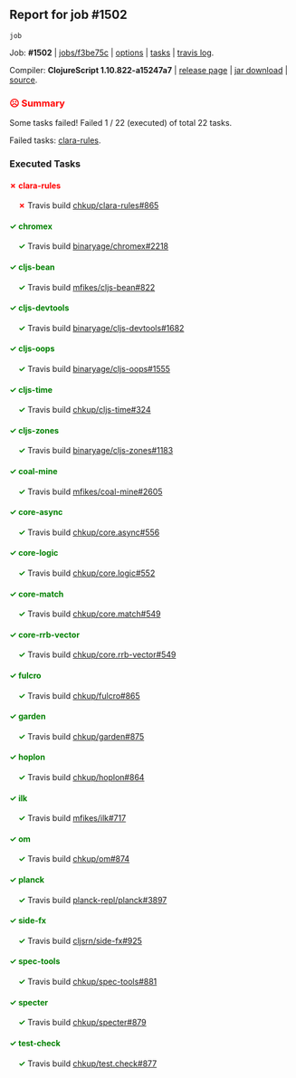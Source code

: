 ## Report for job #1502
```
job
```


Job: **#1502** | [jobs/f3be75c](https://github.com/cljs-oss/canary/commit/f3be75ceab957382c14a812571358345556cc993) | [options](options.edn) | [tasks](tasks.edn) | [travis log](https://travis-ci.org/cljs-oss/canary/builds/717879963).

Compiler: **ClojureScript 1.10.822-a15247a7** | [release page](https://github.com/cljs-oss/canary/releases/tag/r1.10.822-a15247a7) | [jar download](https://github.com/cljs-oss/canary/releases/download/r1.10.822-a15247a7/clojurescript-1.10.822-a15247a7.jar) | [source](https://github.com/clojure/clojurescript/commit/a15247a743d4d1c5d73224038f7289c447b38ca8).

### <b style='color:red'>☹ Summary</b>

Some tasks failed! Failed 1 / 22 (executed) of total 22 tasks.

Failed tasks: [clara-rules](#-clara-rules).

### Executed Tasks

#### <b style='color:red'>&#x2717; clara-rules</b>
&nbsp;&nbsp;&nbsp;&nbsp;<b style='color:red'>&#x2717;</b> Travis build [chkup/clara-rules#865](https://travis-ci.org/chkup/clara-rules/builds/717880995)<br>

#### <b style='color:green'>&#x2713; chromex</b>
&nbsp;&nbsp;&nbsp;&nbsp;<b style='color:green'>&#x2713;</b> Travis build [binaryage/chromex#2218](https://travis-ci.org/binaryage/chromex/builds/717880991)<br>

#### <b style='color:green'>&#x2713; cljs-bean</b>
&nbsp;&nbsp;&nbsp;&nbsp;<b style='color:green'>&#x2713;</b> Travis build [mfikes/cljs-bean#822](https://travis-ci.org/mfikes/cljs-bean/builds/717880997)<br>

#### <b style='color:green'>&#x2713; cljs-devtools</b>
&nbsp;&nbsp;&nbsp;&nbsp;<b style='color:green'>&#x2713;</b> Travis build [binaryage/cljs-devtools#1682](https://travis-ci.org/binaryage/cljs-devtools/builds/717880999)<br>

#### <b style='color:green'>&#x2713; cljs-oops</b>
&nbsp;&nbsp;&nbsp;&nbsp;<b style='color:green'>&#x2713;</b> Travis build [binaryage/cljs-oops#1555](https://travis-ci.org/binaryage/cljs-oops/builds/717881001)<br>

#### <b style='color:green'>&#x2713; cljs-time</b>
&nbsp;&nbsp;&nbsp;&nbsp;<b style='color:green'>&#x2713;</b> Travis build [chkup/cljs-time#324](https://travis-ci.org/chkup/cljs-time/builds/717881007)<br>

#### <b style='color:green'>&#x2713; cljs-zones</b>
&nbsp;&nbsp;&nbsp;&nbsp;<b style='color:green'>&#x2713;</b> Travis build [binaryage/cljs-zones#1183](https://travis-ci.org/binaryage/cljs-zones/builds/717881010)<br>

#### <b style='color:green'>&#x2713; coal-mine</b>
&nbsp;&nbsp;&nbsp;&nbsp;<b style='color:green'>&#x2713;</b> Travis build [mfikes/coal-mine#2605](https://travis-ci.org/mfikes/coal-mine/builds/717881015)<br>

#### <b style='color:green'>&#x2713; core-async</b>
&nbsp;&nbsp;&nbsp;&nbsp;<b style='color:green'>&#x2713;</b> Travis build [chkup/core.async#556](https://travis-ci.org/chkup/core.async/builds/717881021)<br>

#### <b style='color:green'>&#x2713; core-logic</b>
&nbsp;&nbsp;&nbsp;&nbsp;<b style='color:green'>&#x2713;</b> Travis build [chkup/core.logic#552](https://travis-ci.org/chkup/core.logic/builds/717881027)<br>

#### <b style='color:green'>&#x2713; core-match</b>
&nbsp;&nbsp;&nbsp;&nbsp;<b style='color:green'>&#x2713;</b> Travis build [chkup/core.match#549](https://travis-ci.org/chkup/core.match/builds/717881029)<br>

#### <b style='color:green'>&#x2713; core-rrb-vector</b>
&nbsp;&nbsp;&nbsp;&nbsp;<b style='color:green'>&#x2713;</b> Travis build [chkup/core.rrb-vector#549](https://travis-ci.org/chkup/core.rrb-vector/builds/717881033)<br>

#### <b style='color:green'>&#x2713; fulcro</b>
&nbsp;&nbsp;&nbsp;&nbsp;<b style='color:green'>&#x2713;</b> Travis build [chkup/fulcro#865](https://travis-ci.org/chkup/fulcro/builds/717881038)<br>

#### <b style='color:green'>&#x2713; garden</b>
&nbsp;&nbsp;&nbsp;&nbsp;<b style='color:green'>&#x2713;</b> Travis build [chkup/garden#875](https://travis-ci.org/chkup/garden/builds/717881119)<br>

#### <b style='color:green'>&#x2713; hoplon</b>
&nbsp;&nbsp;&nbsp;&nbsp;<b style='color:green'>&#x2713;</b> Travis build [chkup/hoplon#864](https://travis-ci.org/chkup/hoplon/builds/717881117)<br>

#### <b style='color:green'>&#x2713; ilk</b>
&nbsp;&nbsp;&nbsp;&nbsp;<b style='color:green'>&#x2713;</b> Travis build [mfikes/ilk#717](https://travis-ci.org/mfikes/ilk/builds/717881044)<br>

#### <b style='color:green'>&#x2713; om</b>
&nbsp;&nbsp;&nbsp;&nbsp;<b style='color:green'>&#x2713;</b> Travis build [chkup/om#874](https://travis-ci.org/chkup/om/builds/717881100)<br>

#### <b style='color:green'>&#x2713; planck</b>
&nbsp;&nbsp;&nbsp;&nbsp;<b style='color:green'>&#x2713;</b> Travis build [planck-repl/planck#3897](https://travis-ci.org/planck-repl/planck/builds/717881091)<br>

#### <b style='color:green'>&#x2713; side-fx</b>
&nbsp;&nbsp;&nbsp;&nbsp;<b style='color:green'>&#x2713;</b> Travis build [cljsrn/side-fx#925](https://travis-ci.org/cljsrn/side-fx/builds/717881053)<br>

#### <b style='color:green'>&#x2713; spec-tools</b>
&nbsp;&nbsp;&nbsp;&nbsp;<b style='color:green'>&#x2713;</b> Travis build [chkup/spec-tools#881](https://travis-ci.org/chkup/spec-tools/builds/717881057)<br>

#### <b style='color:green'>&#x2713; specter</b>
&nbsp;&nbsp;&nbsp;&nbsp;<b style='color:green'>&#x2713;</b> Travis build [chkup/specter#879](https://travis-ci.org/chkup/specter/builds/717881066)<br>

#### <b style='color:green'>&#x2713; test-check</b>
&nbsp;&nbsp;&nbsp;&nbsp;<b style='color:green'>&#x2713;</b> Travis build [chkup/test.check#877](https://travis-ci.org/chkup/test.check/builds/717881083)<br>